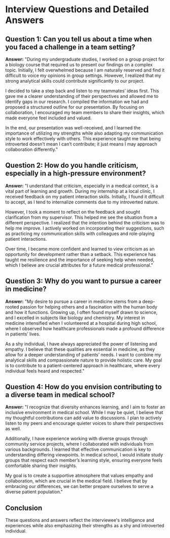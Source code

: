 # Interview Questions and Detailed Answers

## Question 1: Can you tell us about a time when you faced a challenge in a team setting?

**Answer:**
"During my undergraduate studies, I worked on a group project for a biology course that required us to present our findings on a complex topic. Initially, I felt overwhelmed because I am naturally reserved and find it difficult to voice my opinions in group settings. However, I realized that my strong analytical skills could contribute significantly to our project.

I decided to take a step back and listen to my teammates’ ideas first. This gave me a clearer understanding of their perspectives and allowed me to identify gaps in our research. I compiled the information we had and proposed a structured outline for our presentation. By focusing on collaboration, I encouraged my team members to share their insights, which made everyone feel included and valued.

In the end, our presentation was well-received, and I learned the importance of utilizing my strengths while also adapting my communication style to work effectively with others. This experience taught me that being introverted doesn’t mean I can’t contribute; it just means I may approach collaboration differently."

## Question 2: How do you handle criticism, especially in a high-pressure environment?

**Answer:**
"I understand that criticism, especially in a medical context, is a vital part of learning and growth. During my internship at a local clinic, I received feedback on my patient interaction skills. Initially, I found it difficult to accept, as I tend to internalize comments due to my introverted nature.

However, I took a moment to reflect on the feedback and sought clarification from my supervisor. This helped me see the situation from a different perspective. I realized that the intention behind the criticism was to help me improve. I actively worked on incorporating their suggestions, such as practicing my communication skills with colleagues and role-playing patient interactions.

Over time, I became more confident and learned to view criticism as an opportunity for development rather than a setback. This experience has taught me resilience and the importance of seeking help when needed, which I believe are crucial attributes for a future medical professional."

## Question 3: Why do you want to pursue a career in medicine?

**Answer:**
"My desire to pursue a career in medicine stems from a deep-rooted passion for helping others and a fascination with the human body and how it functions. Growing up, I often found myself drawn to science, and I excelled in subjects like biology and chemistry. My interest in medicine intensified when I volunteered at a hospital during high school, where I observed how healthcare professionals made a profound difference in patients’ lives.

As a shy individual, I have always appreciated the power of listening and empathy. I believe that these qualities are essential in medicine, as they allow for a deeper understanding of patients’ needs. I want to combine my analytical skills and compassionate nature to provide holistic care. My goal is to contribute to a patient-centered approach in healthcare, where every individual feels heard and respected."

## Question 4: How do you envision contributing to a diverse team in medical school?

**Answer:**
"I recognize that diversity enhances learning, and I aim to foster an inclusive environment in medical school. While I may be quiet, I believe that my thoughtful contributions can add value to discussions. I plan to actively listen to my peers and encourage quieter voices to share their perspectives as well.

Additionally, I have experience working with diverse groups through community service projects, where I collaborated with individuals from various backgrounds. I learned that effective communication is key to understanding differing viewpoints. In medical school, I would initiate study groups that respect each member’s learning style, ensuring everyone feels comfortable sharing their insights.

My goal is to create a supportive atmosphere that values empathy and collaboration, which are crucial in the medical field. I believe that by embracing our differences, we can better prepare ourselves to serve a diverse patient population."

## Conclusion
These questions and answers reflect the interviewee's intelligence and experiences while also emphasizing their strengths as a shy and introverted individual.